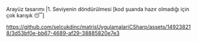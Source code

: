 Arayüz tasarımı |1. Seviyenin döndürülmesi [kod şuanda hazır olmadığı için çok karışık :sleeping:]

https://github.com/selcukdinc/matrisUygulamalariCSharp/assets/149238218/3d53bf0e-bb67-4689-af29-38885820e7e3

